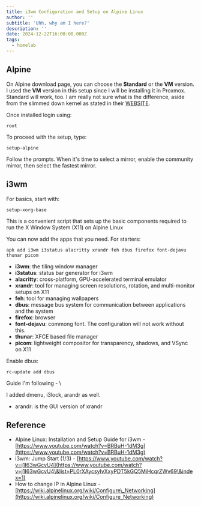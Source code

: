 ```yaml
---
title: i3wm Configuration and Setup on Alpine Linux
author: ''
subtitle: 'Uhh, why am I here?'
description: ''
date: 2024-12-22T16:00:00.000Z
tags:
  - homelab
---
```


## Alpine

On Alpine download page, you can choose the **Standard** or the **VM** version. I used the **VM** version in this setup since I will be installing it in Proxmox. Standard will work, too. I am really not sure what is the difference, aside from the slimmed down kernel as stated in their [WEBSITE](https://alpinelinux.org/downloads/).

Once installed login using:

```shell
root
```

To proceed with the setup, type:

```shell
setup-alpine
```

Follow the prompts. When it's time to select a mirror, enable the community mirror, then select the fastest mirror.

## i3wm

For basics, start with:

```shell
setup-xorg-base
```

This is a convenient script that sets up the basic components required to run the X Window System (X11) on Alpine Linux

You can now add the apps that you need. For starters:

```shell
apk add i3wm i3status alacritty xrandr feh dbus firefox font-dejavu thunar picom
```

* **i3wm**: the tiling window manager
* **i3status**: status bar generator for i3wm
* **alacritty**: cross-platform, GPU-accelerated terminal emulator
* **xrandr**: tool for managing screen resolutions, rotation, and multi-monitor setups on X11
* **feh**: tool for managing wallpapers
* **dbus**: message bus system for communication between applications and the system
* **firefox**: browser
* **font-dejavu**: commong font. The configuration will not work without this.
* **thunar**: XFCE based file manager
* **picom**: lightweight compositor for transparency, shadows, and VSync on X11

Enable dbus:

```shell
rc-update add dbus
```

Guide I'm following - \


I added dmenu, i3lock, arandr as well.

* arandr: is the GUI version of xrandr

## Reference

* Alpine Linux: Installation and Setup Guide for i3wm - [https://www.youtube.com/watch?v=BRBuH-1dM3g](https://www.youtube.com/watch?v=BRBuH-1dM3g)
* i3wm: Jump Start (1/3) - [https://www.youtube.com/watch?v=j1I63wGcvU4](https://www.youtube.com/watch?v=j1I63wGcvU4\&list=PL0rXAycsylvXxyPDT5kGQ5MiHcqrZWv69\&index=1)
* How to change IP in Alpine Linux - [https://wiki.alpinelinux.org/wiki/Configure\_Networking](https://wiki.alpinelinux.org/wiki/Configure_Networking)
